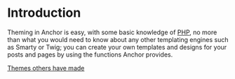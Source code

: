 # Introduction

Theming in Anchor is easy, with some basic knowledge of [PHP](http://php.net),
no more than what you would need to know about any other templating engines
such as Smarty or Twig; you can create your own templates and designs for
your posts and pages by using the functions Anchor provides.

[Themes others have made](http://anchorthemes.com/)